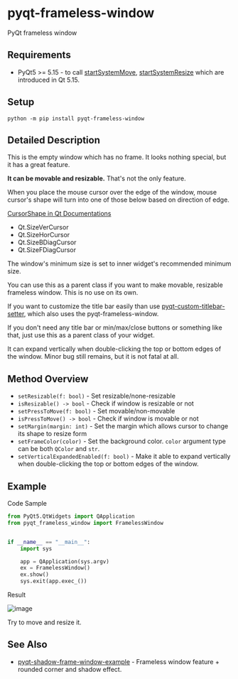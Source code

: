 # pyqt-frameless-window
PyQt frameless window

## Requirements
* PyQt5 >= 5.15 - to call <a href="https://doc.qt.io/qt-5/qwindow.html#startSystemMove">startSystemMove</a>, <a href="https://doc.qt.io/qt-5/qwindow.html#startSystemResize">startSystemResize</a> which are introduced in Qt 5.15.

## Setup
`python -m pip install pyqt-frameless-window`

## Detailed Description
This is the empty window which has no frame. It looks nothing special, but it has a great feature.

<b>It can be movable and resizable.</b> That's not the only feature. 

When you place the mouse cursor over the edge of the window, mouse cursor's shape will turn into one of those below based on direction of edge.

<a href="https://doc.qt.io/qt-5/qt.html#CursorShape-enum">CursorShape in Qt Documentations</a>
* Qt.SizeVerCursor
* Qt.SizeHorCursor
* Qt.SizeBDiagCursor
* Qt.SizeFDiagCursor

The window's minimum size is set to inner widget's recommended minimum size.

You can use this as a parent class if you want to make movable, resizable frameless window. This is no use on its own.

If you want to customize the title bar easily than use <a href="https://github.com/yjg30737/pyqt-custom-titlebar-setter">pyqt-custom-titlebar-setter</a>, which also uses the pyqt-frameless-window.

If you don't need any title bar or min/max/close buttons or something like that, just use this as a parent class of your widget.

It can expand vertically when double-clicking the top or bottom edges of the window. Minor bug still remains, but it is not fatal at all. 

## Method Overview
* `setResizable(f: bool)` - Set resizable/none-resizable
* `isResizable() -> bool` - Check if window is resizable or not
* `setPressToMove(f: bool)` - Set movable/non-movable
* `isPressToMove() -> bool` - Check if window is movable or not
* `setMargin(margin: int)` - Set the margin which allows cursor to change its shape to resize form
* `setFrameColor(color)` - Set the background color. `color` argument type can be both `QColor` and `str`.
* `setVerticalExpandedEnabled(f: bool)` - Make it able to expand vertically when double-clicking the top or bottom edges of the window.

## Example
Code Sample
```python
from PyQt5.QtWidgets import QApplication
from pyqt_frameless_window import FramelessWindow


if __name__ == "__main__":
    import sys

    app = QApplication(sys.argv)
    ex = FramelessWindow()
    ex.show()
    sys.exit(app.exec_())
```

Result

![image](https://user-images.githubusercontent.com/55078043/151485588-eea83a1b-7150-4a37-b0f1-6891d5f3da1f.png)

Try to move and resize it.

## See Also
* <a href="https://github.com/yjg30737/pyqt-shadow-frame-window-example">pyqt-shadow-frame-window-example</a> - Frameless window feature + rounded corner and shadow effect.

